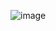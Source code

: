 ![image](https://github.com/Thawuship/Power-Apps-Component-Framework/assets/49475559/93ae3a17-ef40-4c57-9293-5025301ec971)
